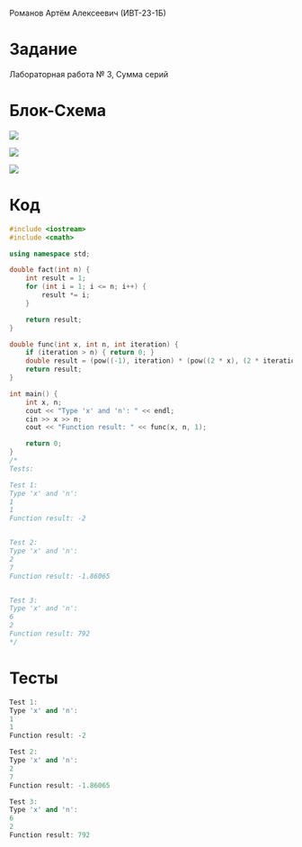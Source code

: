 Романов Артём Алексеевич (ИВТ-23-1Б)

# Задание

Лабораторная работа № 3, Сумма серий

# Блок-Схема

![](C:\Users\DELL\AppData\Roaming\marktext\images\2024-04-21-15-26-12-image.png)

![](C:\Users\DELL\AppData\Roaming\marktext\images\2024-04-21-15-23-54-image.png)

![](C:\Users\DELL\AppData\Roaming\marktext\images\2024-04-21-15-24-12-image.png)

# Код

```cpp
#include <iostream>
#include <cmath>

using namespace std;

double fact(int n) {
	int result = 1;
	for (int i = 1; i <= n; i++) {
		result *= i;
	}

	return result;
}

double func(int x, int n, int iteration) {
	if (iteration > n) { return 0; }
	double result = (pow((-1), iteration) * (pow((2 * x), (2 * iteration)) / fact(2 * iteration))) + func(x, n, iteration + 1);
	return result;
}

int main() {
	int x, n;
	cout << "Type 'x' and 'n': " << endl;
	cin >> x >> n;
	cout << "Function result: " << func(x, n, 1);

	return 0;
}
/*
Tests:

Test 1:
Type 'x' and 'n':
1
1
Function result: -2


Test 2:
Type 'x' and 'n':
2
7
Function result: -1.86065


Test 3:
Type 'x' and 'n':
6
2
Function result: 792
*/
```

# Тесты

```cpp
Test 1:
Type 'x' and 'n':
1
1
Function result: -2
```

```cpp
Test 2:
Type 'x' and 'n':
2
7
Function result: -1.86065
```

```cpp
Test 3:
Type 'x' and 'n':
6
2
Function result: 792
```

